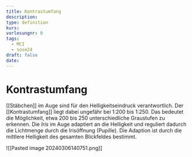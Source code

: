 ```yaml
---
title: Kontrastumfang
description: 
type: definition
kurs: 
vorlesungnr: 0
tags:
  - MCI
  - sose24
draft: false
date:
---
```

# Kontrastumfang
[[Stäbchen]] im Auge sind für den Helligkeitseindruck verantwortlich. Der [[Kontrastumfang]] liegt dabei ungefähr bei 1:200 bis 1:250. Das bedeutet die Möglichkeit, etwa 200 bis 250 unterschiedliche Graustufen zu erkennen. Die *Iris* im Auge adaptiert an die Helligkeit und reguliert dadurch die Lichtmenge durch die Irisöffnung (Pupille). Die Adaption ist durch die mittlere Helligkeit des gesamten Blickfeldes bestimmt.

![[Pasted image 20240306140751.png]]